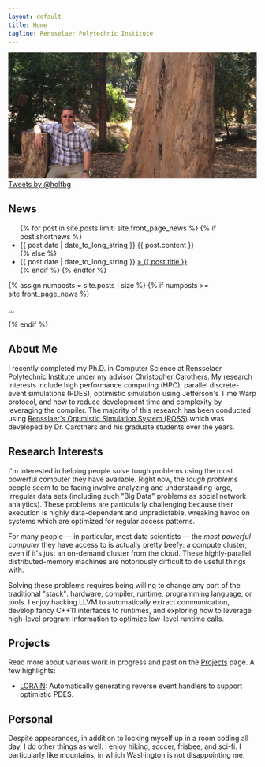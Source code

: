 ```yaml
---
layout: default
title: Home
tagline: Rensselaer Polytechnic Institute
---
```


<img src="img/JustinBerkeley.jpg" class="img-rounded img-responsive"/>

<div id="timeline" class="pull-right col-md-5">
<a class="twitter-timeline pull-right" height=400px href="https://twitter.com/holtbg" data-widget-id="545291687996571648">Tweets by @holtbg</a>
<script>!function(d,s,id){var js,fjs=d.getElementsByTagName(s)[0],p=/^http:/.test(d.location)?'http':'https';if(!d.getElementById(id)){js=d.createElement(s);js.id=id;js.src=p+"://platform.twitter.com/widgets.js";fjs.parentNode.insertBefore(js,fjs);}}(document,"script","twitter-wjs");</script>
</div>

## News
<ul class="news list-unstyled">
{% for post in site.posts limit: site.front_page_news %}
    {% if post.shortnews %}
        <li class="shortnews">
            <span class="date">{{ post.date | date_to_long_string }}</span>
            {{ post.content }}
        </li>
    {% else %}
        <li class="bloglink">
            <span class="date">{{ post.date | date_to_long_string }}</span>
            <a href="{{site.base}}{{ post.url }}">&raquo; {{ post.title }}</a>
        </li>
    {% endif %}
{% endfor %}
</ul>
{% assign numposts = site.posts | size %}
{% if numposts >= site.front_page_news %}
<p><a href="{{ site.base }}/posts/">&hellip;</a></p>
{% endif %}

## About Me
I recently completed my Ph.D. in Computer Science at Rensselaer Polytechnic Institute under my advisor [Christopher Carothers](http://www.cs.rpi.edu/~chrisc).
My research interests include high performance computing (HPC), parallel discrete-event simulations (PDES), optimistic simulation using Jefferson's Time Warp protocol, and how to reduce development time and complexity by leveraging the compiler.
The majority of this research has been conducted using [Rensslaer's Optimistic Simulation System (ROSS)](https://github.com/carothersc/ROSS) which was developed by Dr. Carothers and his graduate students over the years.

## Research Interests
I'm interested in helping people solve tough problems using the most powerful computer they have available.
Right now, the *tough problems* people seem to be facing involve analyzing and understanding large, irregular data sets (including such "Big Data" problems as social network analytics). These problems are particularly challenging because their execution is highly data-dependent and unpredictable, wreaking havoc on systems which are optimized for regular access patterns.

For many people — in particular, most data scientists — the *most powerful computer* they have access to is actually pretty beefy: a compute cluster, even if it's just an on-demand cluster from the cloud. These highly-parallel distributed-memory machines are notoriously difficult to do useful things with.

Solving these problems requires being willing to change any part of the traditional "stack": hardware, compiler, runtime, programming language, or tools. I enjoy hacking LLVM to automatically extract communication, develop fancy C++11 interfaces to runtimes, and exploring how to leverage high-level program information to optimize low-level runtime calls.

## Projects

Read more about various work in progress and past on the [Projects](projects/index.html) page. A few highlights:

- [LORAIN](projects/index.html#LORAIN): Automatically generating reverse event handlers to support optimistic PDES.

## Personal
Despite appearances, in addition to locking myself up in a room coding all day, I do other things as well. I enjoy hiking, soccer, frisbee, and sci-fi. I particularly like mountains, in which Washington is not disappointing me.
